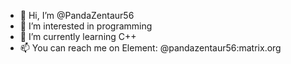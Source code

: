 - 👋 Hi, I’m @PandaZentaur56
- 👀 I’m interested in programming
- 🌱 I’m currently learning C++
- 📫 You can reach me on Element: @pandazentaur56:matrix.org
